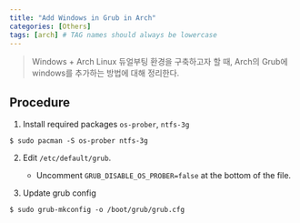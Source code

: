 ```yaml
---
title: "Add Windows in Grub in Arch"
categories: [Others]
tags: [arch] # TAG names should always be lowercase
---
```


> Windows + Arch Linux 듀얼부팅 환경을 구축하고자 할 때, Arch의 Grub에 windows를 추가하는 방법에 대해 정리한다.

## Procedure

1. Install required packages `os-prober`, `ntfs-3g`

```shell
$ sudo pacman -S os-prober ntfs-3g
```

2. Edit `/etc/default/grub`.

    - Uncomment `GRUB_DISABLE_OS_PROBER=false` at the bottom of the file.

3. Update grub config

```shell
$ sudo grub-mkconfig -o /boot/grub/grub.cfg
```

